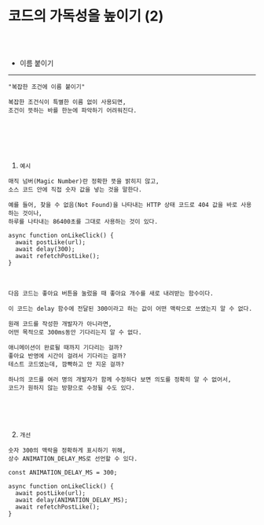 # 코드의 가독성을 높이기 (2)

<br />
<br />

* 이름 붙이기
---

```
"복잡한 조건에 이름 붙이기"

복잡한 조건식이 특별한 이름 없이 사용되면,
조건이 뜻하는 바를 한눈에 파악하기 어려워진다.
```

<br />
<br />
<br />
<br />

1. `예시`

```
매직 넘버(Magic Number)란 정확한 뜻을 밝히지 않고,
소스 코드 안에 직접 숫자 값을 넣는 것을 말한다.

예를 들어, 찾을 수 없음(Not Found)을 나타내는 HTTP 상태 코드로 404 값을 바로 사용하는 것이나,
하루를 나타내는 86400초를 그대로 사용하는 것이 있다.
```

```tsx
async function onLikeClick() {
  await postLike(url);
  await delay(300);
  await refetchPostLike();
}
```

<br />

```
다음 코드는 좋아요 버튼을 눌렀을 때 좋아요 개수를 새로 내려받는 함수이다.

이 코드는 delay 함수에 전달된 300이라고 하는 값이 어떤 맥락으로 쓰였는지 알 수 없다.

원래 코드를 작성한 개발자가 아니라면,
어떤 목적으로 300ms동안 기다리는지 알 수 없다.

애니메이션이 완료될 때까지 기다리는 걸까?
좋아요 반영에 시간이 걸려서 기다리는 걸까?
테스트 코드였는데, 깜빡하고 안 지운 걸까?

하나의 코드를 여러 명의 개발자가 함께 수정하다 보면 의도를 정확히 알 수 없어서,
코드가 원하지 않는 방향으로 수정될 수도 있다.
```

<br />
<br />
<br />

2. `개선`

```
숫자 300의 맥락을 정확하게 표시하기 위해,
상수 ANIMATION_DELAY_MS로 선언할 수 있다.
```

```tsx
const ANIMATION_DELAY_MS = 300;

async function onLikeClick() {
  await postLike(url);
  await delay(ANIMATION_DELAY_MS);
  await refetchPostLike();
}
```
